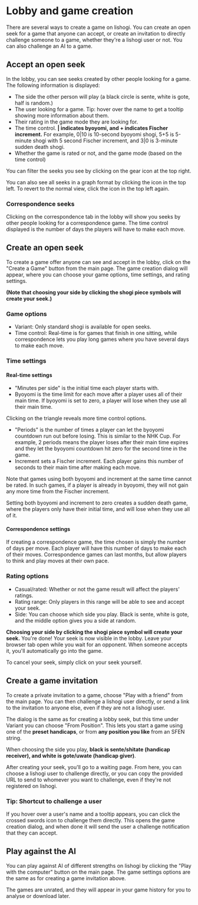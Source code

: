 # Lobby and game creation

There are several ways to create a game on lishogi. You can create an open seek for a game that anyone can accept, or create an invitation to directly challenge someone to a game, whether they're a lishogi user or not. You can also challenge an AI to a game.


## Accept an open seek

In the lobby, you can see seeks created by other people looking for a game. The following information is displayed:

- The side the other person will play (a black circle is sente, white is gote, half is random.)
- The user looking for a game. Tip: hover over the name to get a tooltip showing more information about them.
- Their rating in the game mode they are looking for.
- The time control. **| indicates byoyomi, and + indicates Fischer increment.** For example, 0|10 is 10-second byoyomi shogi, 5+5 is 5-minute shogi with 5 second Fischer increment, and 3|0 is 3-minute sudden death shogi.
- Whether the game is rated or not, and the game mode (based on the time control)

You can filter the seeks you see by clicking on the gear icon at the top right.

You can also see all seeks in a graph format by clicking the icon in the top left. To revert to the normal view, click the icon in the top left again.

### Correspondence seeks

Clicking on the correspondence tab in the lobby will show you seeks by other people looking for a correspondence game. The time control displayed is the number of days the players will have to make each move.


## Create an open seek

To create a game offer anyone can see and accept in the lobby, click on the "Create a Game" button from the main page. The game creation dialog will appear, where you can choose your game options, time settings, and rating settings.

**(Note that choosing your side by clicking the shogi piece symbols will create your seek.)**

### Game options

- Variant: Only standard shogi is available for open seeks.
- Time control: Real-time is for games that finish in one sitting, while correspondence lets you play long games where you have several days to make each move.

### Time settings

#### Real-time settings

- "Minutes per side" is the initial time each player starts with.
- Byoyomi is the time limit for each move after a player uses all of their main time. If byoyomi is set to zero, a player will lose when they use all their main time.

Clicking on the triangle reveals more time control options.

- "Periods" is the number of times a player can let the byoyomi countdown run out before losing. This is similar to the NHK Cup. For example, 2 periods means the player loses after their main time expires and they let the byoyomi countdown hit zero for the second time in the game.
- Increment sets a Fischer increment. Each player gains this number of seconds to their main time after making each move.

Note that games using both byoyomi and increment at the same time cannot be rated. In such games, if a player is already in byoyomi, they will not gain any more time from the Fischer increment.

Setting both byoyomi and increment to zero creates a sudden death game, where the players only have their initial time, and will lose when they use all of it.


#### Correspondence settings

If creating a correspondence game, the time chosen is simply the number of days per move. Each player will have this number of days to make each of their moves. Correspondence games can last months, but allow players to think and play moves at their own pace.


### Rating options

- Casual/rated: Whether or not the game result will affect the players' ratings.
- Rating range: Only players in this range will be able to see and accept your seek.
- Side: You can choose which side you play. Black is sente, white is gote, and the middle option gives you a side at random.

**Choosing your side by clicking the shogi piece symbol will create your seek.** You're done! Your seek is now visible in the lobby. Leave your browser tab open while you wait for an opponent. When someone accepts it, you'll automatically go into the game.

To cancel your seek, simply click on your seek yourself.


## Create a game invitation

To create a private invitation to a game, choose "Play with a friend" from the main page. You can then challenge a lishogi user directly, or send a link to the invitation to anyone else, even if they are not a lishogi user.

The dialog is the same as for creating a lobby seek, but this time under Variant you can choose "From Position". This lets you start a game using one of the **preset handicaps**, or from **any position you like** from an SFEN string.

When choosing the side you play, **black is sente/shitate (handicap receiver), and white is gote/uwate (handicap giver)**.

After creating your seek, you'll go to a waiting page. From here, you can choose a lishogi user to challenge directly, or you can copy the provided URL to send to whomever you want to challenge, even if they're not registered on lishogi.

### Tip: Shortcut to challenge a user

If you hover over a user's name and a tooltip appears, you can click the crossed swords icon to challenge them directly. This opens the game creation dialog, and when done it will send the user a challenge notification that they can accept.


## Play against the AI

You can play against AI of different strengths on lishogi by clicking the "Play with the computer" button on the main page. The game settings options are the same as for creating a game invitation above.

The games are unrated, and they will appear in your game history for you to analyse or download later.

